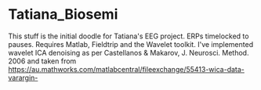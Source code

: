 # Tatiana_Biosemi
This stuff is the initial doodle for Tatiana's EEG project. ERPs timelocked to pauses. Requires Matlab, Fieldtrip and the Wavelet toolkit. I've implemented wavelet ICA denoising as per Castellanos & Makarov, J. Neurosci. Method. 2006 and taken from 
https://au.mathworks.com/matlabcentral/fileexchange/55413-wica-data-varargin-
